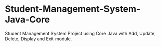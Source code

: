 # Student-Management-System-Java-Core
Student Management System Project using Core Java with Add, Update, Delete, Display and Exit module.  
